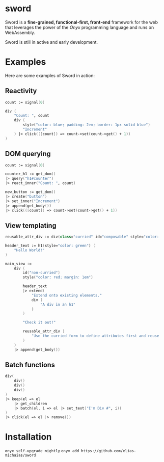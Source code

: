 # sword
Sword is a **fine-grained, functional-first, front-end** framework for the web that leverages the power of the *Onyx* programming language and runs on WebAssembly.

Sword is still in active and early development.

# Examples
Here are some examples of Sword in action:

## Reactivity
```fsharp
count := signal(0)

div (
    "Count: ", count
    div (
        style("color: blue; padding: 2em; border: 1px solid blue")
        "Increment"
    ) |> click(([count]) => count->set(count->get() + 1))
)
```

## DOM querying
```fsharp
count := signal(0)

counter_h1 := get_dom()
|> query("h1#counter")
|> react_inner("Count: ", count)

new_button := get_dom()
|> create("button")
|> set_inner("Increment")
|> append(get_body())
|> click(([count]) => count->set(count->get() + 1))
```

## View templating
```fsharp
reusable_attr_div := div(class="curried" id="composable" style="color: blue")

header_text := h1(style="color: green") (
    "Hello World!"
)

main_view :=
    div (
        id("non-curried")
        style("color: red; margin: 1em")

        header_text
        |> extend(
            "Extend onto existing elements."
            div (
                "A div in an h1"
            )
        )

        "Check it out!"

        reusable_attr_div (
            "Use the curried form to define attributes first and reuse them!"
        )
    )
    |> append(get_body())
```

## Batch functions
```fsharp
div(
    div()
    div()
    div()
)
|> keep(el => el
    |> get_children
    |> batch(el, i => el |> set_text("I'm Div #", i))
)
|> click(el => el |> remove())
```

# Installation
`onyx self-upgrade nightly`
`onyx add https://github.com/elias-michaias/sword`
